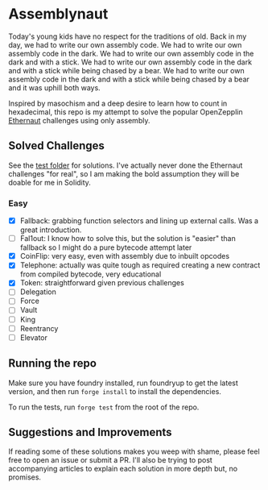 # Assemblynaut

Today's young kids have no respect for the traditions of old. Back in my day, we had to write our own assembly code. We had to write our own assembly code in the dark. We had to write our own assembly code in the dark and with a stick. We had to write our own assembly code in the dark and with a stick while being chased by a bear. We had to write our own assembly code in the dark and with a stick while being chased by a bear and it was uphill both ways.

Inspired by masochism and a deep desire to learn how to count in hexadecimal, this repo is my attempt to solve the popular OpenZepplin [Ethernaut](https://ethernaut.openzeppelin.com/) challenges using only assembly.

## Solved Challenges

See the [test folder](./test) for solutions. I've actually never done the Ethernaut challenges "for real", so I am making the bold assumption they will be doable for me in Solidity.

### Easy

- [x] Fallback: grabbing function selectors and lining up external calls. Was a great introduction.
- [ ] Fal1out: I know how to solve this, but the solution is "easier" than fallback so I might do a pure bytecode attempt later
- [x] CoinFlip: very easy, even with assembly due to inbuilt opcodes
- [x] Telephone: actually was quite tough as required creating a new contract from compiled bytecode, very educational
- [x] Token: straightforward given previous challenges
- [ ] Delegation
- [ ] Force
- [ ] Vault
- [ ] King
- [ ] Reentrancy
- [ ] Elevator

## Running the repo

Make sure you have foundry installed, run foundryup to get the latest version, and then run `forge install` to install the dependencies.

To run the tests, run `forge test` from the root of the repo.

## Suggestions and Improvements

If reading some of these solutions makes you weep with shame, please feel free to open an issue or submit a PR. I'll also be trying to post accompanying articles to explain each solution in more depth but, no promises.
